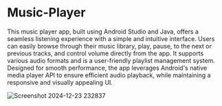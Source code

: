 # Music-Player

This music player app, built using Android Studio and Java, offers a seamless listening experience with a simple and intuitive interface. Users can easily browse through their music library, play, pause, to the next or previous tracks, and control volume directly from the app. It supports various audio formats and is a user-friendly playlist management system. Designed for smooth performance, the app leverages Android's native media player API to ensure efficient audio playback, while maintaining a responsive and visually appealing UI.

![Screenshot 2024-12-23 232837](https://github.com/user-attachments/assets/2adffad2-6229-4811-9f90-be8248bf54e7)
